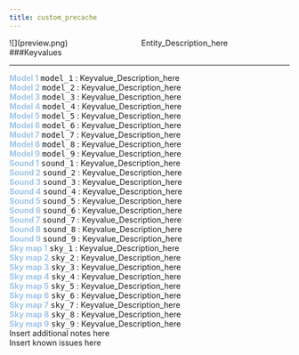 ```yaml
---
title: custom_precache
---
```


<div class="container previewimg">
<div class="columns">
<div class="imagepadding column col-auto" markdown="1">![](preview.png)</div>
<div class="column">Entity_Description_here</div>
</div>
</div>
###Keyvalues
<hr>
<div class="entityentry" markdown="1">
<span style="color:#9fc5e8;"><b>Model 1</b></span> <kbd  class="tooltip" data-tooltip="studio">model_1</kbd> :
Keyvalue_Description_here
</div>
<div class="entityentry" markdown="1">
<span style="color:#9fc5e8;"><b>Model 2</b></span> <kbd  class="tooltip" data-tooltip="studio">model_2</kbd> :
Keyvalue_Description_here
</div>
<div class="entityentry" markdown="1">
<span style="color:#9fc5e8;"><b>Model 3</b></span> <kbd  class="tooltip" data-tooltip="studio">model_3</kbd> :
Keyvalue_Description_here
</div>
<div class="entityentry" markdown="1">
<span style="color:#9fc5e8;"><b>Model 4</b></span> <kbd  class="tooltip" data-tooltip="studio">model_4</kbd> :
Keyvalue_Description_here
</div>
<div class="entityentry" markdown="1">
<span style="color:#9fc5e8;"><b>Model 5</b></span> <kbd  class="tooltip" data-tooltip="studio">model_5</kbd> :
Keyvalue_Description_here
</div>
<div class="entityentry" markdown="1">
<span style="color:#9fc5e8;"><b>Model 6</b></span> <kbd  class="tooltip" data-tooltip="studio">model_6</kbd> :
Keyvalue_Description_here
</div>
<div class="entityentry" markdown="1">
<span style="color:#9fc5e8;"><b>Model 7</b></span> <kbd  class="tooltip" data-tooltip="studio">model_7</kbd> :
Keyvalue_Description_here
</div>
<div class="entityentry" markdown="1">
<span style="color:#9fc5e8;"><b>Model 8</b></span> <kbd  class="tooltip" data-tooltip="studio">model_8</kbd> :
Keyvalue_Description_here
</div>
<div class="entityentry" markdown="1">
<span style="color:#9fc5e8;"><b>Model 9</b></span> <kbd  class="tooltip" data-tooltip="studio">model_9</kbd> :
Keyvalue_Description_here
</div>
<div class="entityentry" markdown="1">
<span style="color:#9fc5e8;"><b>Sound 1</b></span> <kbd  class="tooltip" data-tooltip="sound">sound_1</kbd> :
Keyvalue_Description_here
</div>
<div class="entityentry" markdown="1">
<span style="color:#9fc5e8;"><b>Sound 2</b></span> <kbd  class="tooltip" data-tooltip="sound">sound_2</kbd> :
Keyvalue_Description_here
</div>
<div class="entityentry" markdown="1">
<span style="color:#9fc5e8;"><b>Sound 3</b></span> <kbd  class="tooltip" data-tooltip="sound">sound_3</kbd> :
Keyvalue_Description_here
</div>
<div class="entityentry" markdown="1">
<span style="color:#9fc5e8;"><b>Sound 4</b></span> <kbd  class="tooltip" data-tooltip="sound">sound_4</kbd> :
Keyvalue_Description_here
</div>
<div class="entityentry" markdown="1">
<span style="color:#9fc5e8;"><b>Sound 5</b></span> <kbd  class="tooltip" data-tooltip="sound">sound_5</kbd> :
Keyvalue_Description_here
</div>
<div class="entityentry" markdown="1">
<span style="color:#9fc5e8;"><b>Sound 6</b></span> <kbd  class="tooltip" data-tooltip="sound">sound_6</kbd> :
Keyvalue_Description_here
</div>
<div class="entityentry" markdown="1">
<span style="color:#9fc5e8;"><b>Sound 7</b></span> <kbd  class="tooltip" data-tooltip="sound">sound_7</kbd> :
Keyvalue_Description_here
</div>
<div class="entityentry" markdown="1">
<span style="color:#9fc5e8;"><b>Sound 8</b></span> <kbd  class="tooltip" data-tooltip="sound">sound_8</kbd> :
Keyvalue_Description_here
</div>
<div class="entityentry" markdown="1">
<span style="color:#9fc5e8;"><b>Sound 9</b></span> <kbd  class="tooltip" data-tooltip="sound">sound_9</kbd> :
Keyvalue_Description_here
</div>
<div class="entityentry" markdown="1">
<span style="color:#9fc5e8;"><b>Sky map 1</b></span> <kbd  class="tooltip" data-tooltip="string">sky_1</kbd> :
Keyvalue_Description_here
</div>
<div class="entityentry" markdown="1">
<span style="color:#9fc5e8;"><b>Sky map 2</b></span> <kbd  class="tooltip" data-tooltip="string">sky_2</kbd> :
Keyvalue_Description_here
</div>
<div class="entityentry" markdown="1">
<span style="color:#9fc5e8;"><b>Sky map 3</b></span> <kbd  class="tooltip" data-tooltip="string">sky_3</kbd> :
Keyvalue_Description_here
</div>
<div class="entityentry" markdown="1">
<span style="color:#9fc5e8;"><b>Sky map 4</b></span> <kbd  class="tooltip" data-tooltip="string">sky_4</kbd> :
Keyvalue_Description_here
</div>
<div class="entityentry" markdown="1">
<span style="color:#9fc5e8;"><b>Sky map 5</b></span> <kbd  class="tooltip" data-tooltip="string">sky_5</kbd> :
Keyvalue_Description_here
</div>
<div class="entityentry" markdown="1">
<span style="color:#9fc5e8;"><b>Sky map 6</b></span> <kbd  class="tooltip" data-tooltip="string">sky_6</kbd> :
Keyvalue_Description_here
</div>
<div class="entityentry" markdown="1">
<span style="color:#9fc5e8;"><b>Sky map 7</b></span> <kbd  class="tooltip" data-tooltip="string">sky_7</kbd> :
Keyvalue_Description_here
</div>
<div class="entityentry" markdown="1">
<span style="color:#9fc5e8;"><b>Sky map 8</b></span> <kbd  class="tooltip" data-tooltip="string">sky_8</kbd> :
Keyvalue_Description_here
</div>
<div class="entityentry" markdown="1">
<span style="color:#9fc5e8;"><b>Sky map 9</b></span> <kbd  class="tooltip" data-tooltip="string">sky_9</kbd> :
Keyvalue_Description_here
</div>
<div class="notices blue">Insert additional notes here</div>
<div class="notices red">Insert known issues here</div>
